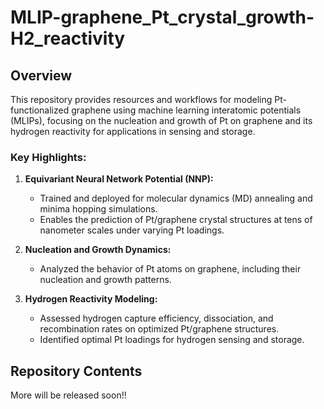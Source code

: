 # MLIP-graphene_Pt_crystal_growth-H2_reactivity

## Overview
This repository provides resources and workflows for modeling Pt-functionalized graphene using machine learning interatomic potentials (MLIPs), focusing on the nucleation and growth of Pt on graphene and its hydrogen reactivity for applications in sensing and storage.

### Key Highlights:
1. **Equivariant Neural Network Potential (NNP):**  
   - Trained and deployed for molecular dynamics (MD) annealing and minima hopping simulations.  
   - Enables the prediction of Pt/graphene crystal structures at tens of nanometer scales under varying Pt loadings.

2. **Nucleation and Growth Dynamics:**  
   - Analyzed the behavior of Pt atoms on graphene, including their nucleation and growth patterns.

3. **Hydrogen Reactivity Modeling:**  
   - Assessed hydrogen capture efficiency, dissociation, and recombination rates on optimized Pt/graphene structures.  
   - Identified optimal Pt loadings for hydrogen sensing and storage.

## Repository Contents
More will be released soon!!

